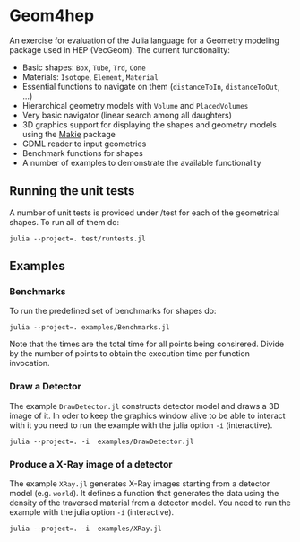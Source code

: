 # Geom4hep
An exercise for evaluation of the Julia language for a Geometry modeling package used in HEP (VecGeom). The current functionality:

- Basic shapes: `Box`, `Tube`, `Trd`, `Cone`
- Materials: `Isotope`, `Element`, `Material`
- Essential functions to navigate on them (`distanceToIn`, `distanceToOut`, ...)
- Hierarchical geometry models with `Volume` and `PlacedVolumes` 
- Very basic navigator (linear search among all daughters)
- 3D graphics support for displaying the shapes and geometry models using the [Makie](https://makie.juliaplots.org/stable/) package
- GDML reader to input geometries
- Benchmark functions for shapes
- A number of examples to demonstrate the available functionality 

## Running the unit tests
A number of unit tests is provided under /test for each of the geometrical shapes. To run all of them do:

```
julia --project=. test/runtests.jl 
```

## Examples

### Benchmarks
To run the predefined set of benchmarks for shapes do:
```
julia --project=. examples/Benchmarks.jl 
```
Note that the times are the total time for all points being consirered. Divide by the number of points to obtain the execution time per function invocation.

### Draw a Detector
The example `DrawDetector.jl` constructs detector model and draws a 3D image of it. In oder to keep the graphics window alive to be able to interact with it you need to run the example with the julia option `-i` (interactive).
```
julia --project=. -i  examples/DrawDetector.jl 
```

### Produce a X-Ray image of a detector
The example `XRay.jl` generates X-Ray images starting from a detector model (e.g. `world`). It defines a function that generates the data using the density of the traversed material from a detector model. You need to run the example with the julia option `-i` (interactive).
```
julia --project=. -i  examples/XRay.jl 
```

